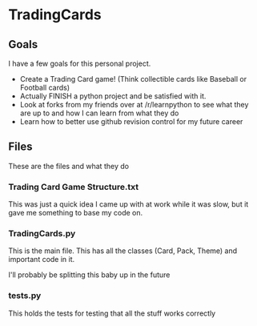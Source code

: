 # TradingCards

## Goals
I have a few goals for this personal project.
* Create a Trading Card game! (Think collectible cards like Baseball or Football cards)
* Actually FINISH a python project and be satisfied with it.
* Look at forks from my friends over at /r/learnpython to see what they are up to and how I can learn from what they do
* Learn how to better use github revision control for my future career

## Files
These are the files and what they do
### Trading Card Game Structure.txt
This was just a quick idea I came up with at work while it was slow, but it gave me something to base my code on.
### TradingCards.py
This is the main file. This has all the classes (Card, Pack, Theme) and important code in it.

I'll probably be splitting this baby up in the future

### tests.py
This holds the tests for testing that all the stuff works correctly
